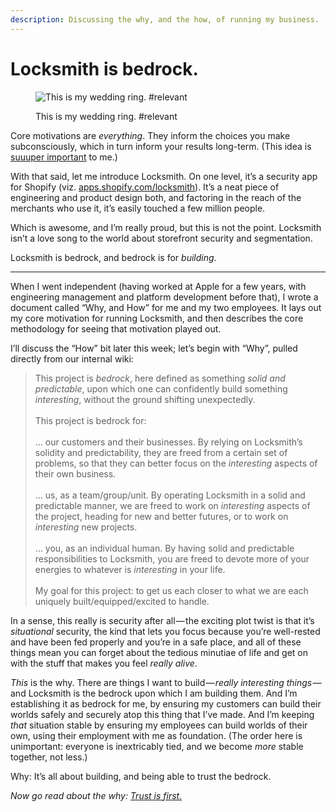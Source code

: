 ```yaml
---
description: Discussing the why, and the how, of running my business.
---
```


# Locksmith is bedrock.

<figure><img src="https://images.squarespace-cdn.com/content/v1/5990d0a46f4ca37e4c9886bc/1502742922792-T4H191FK6ZEMEK5TIGAO/image-asset.jpeg" alt="This is my wedding ring. #relevant"><figcaption><p>This is my wedding ring. #relevant</p></figcaption></figure>

Core motivations are _everything_. They inform the choices you make subconsciously, which in turn inform your results long-term. (This idea is [suuuper important](../2014/pattern-recognition.md) to me.)

With that said, let me introduce Locksmith. On one level, it’s a security app for Shopify (viz. [apps.shopify.com/locksmith](https://apps.shopify.com/locksmith)). It’s a neat piece of engineering and product design both, and factoring in the reach of the merchants who use it, it’s easily touched a few million people.

Which is awesome, and I’m really proud, but this is not the point. Locksmith isn’t a love song to the world about storefront security and segmentation.

Locksmith is bedrock, and bedrock is for _building_.

***

When I went independent (having worked at Apple for a few years, with engineering management and platform development before that), I wrote a document called “Why, and How” for me and my two employees. It lays out my core motivation for running Locksmith, and then describes the core methodology for seeing that motivation played out.

I’ll discuss the “How” bit later this week; let’s begin with “Why”, pulled directly from our internal wiki:

> This project is _bedrock_, here defined as something _solid and predictable_, upon which one can confidently build something _interesting_, without the ground shifting unexpectedly.\
> \
> This project is bedrock for:\
> \
> … our customers and their businesses. By relying on Locksmith’s solidity and predictability, they are freed from a certain set of problems, so that they can better focus on the _interesting_ aspects of their own business.\
> \
> … us, as a team/group/unit. By operating Locksmith in a solid and predictable manner, we are freed to work on _interesting_ aspects of the project, heading for new and better futures, or to work on _interesting_ new projects.\
> \
> … you, as an individual human. By having solid and predictable responsibilities to Locksmith, you are freed to devote more of your energies to whatever is _interesting_ in your life.\
> \
> My goal for this project: to get us each closer to what we are each uniquely built/equipped/excited to handle.

In a sense, this really is security after all — the exciting plot twist is that it’s _situational_ security, the kind that lets you focus because you’re well-rested and have been fed properly and you’re in a safe place, and all of these things mean you can forget about the tedious minutiae of life and get on with the stuff that makes you feel _really alive_.

_This_ is the why. There are things I want to build — _really interesting things —_ and Locksmith is the bedrock upon which I am building them. And I’m establishing it as bedrock for me, by ensuring my customers can build their worlds safely and securely atop this thing that I’ve made. And I’m keeping _that_ situation stable by ensuring my employees can build worlds of their own, using their employment with me as foundation. (The order here is unimportant: everyone is inextricably tied, and we become _more_ stable together, not less.)

Why: It’s all about building, and being able to trust the bedrock.

_Now go read about the why:_ [_Trust is first._](trust-is-first.md)
